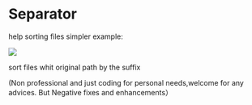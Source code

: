 # Separator


help sorting files simpler 
example:
<!-- ![example](https://cdn.jsdelivr.net/gh/Sakyoriii/PicGonCDN//img/202209132309085.gif) -->
![](https://github.com/Sakyoriii/PicGonCDN/blob/main/img/202209132309085.gif?raw=true)

sort files whit original path by the suffix

(Non professional and just coding for personal needs,welcome for any advices. But Negative fixes and enhancements）
